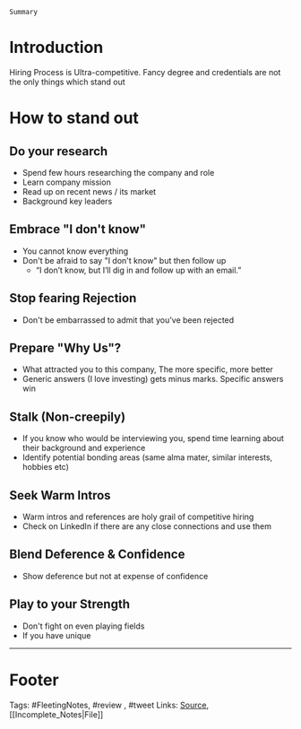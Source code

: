 `Summary`

# Introduction
Hiring Process is Ultra-competitive.  Fancy degree and credentials are not the only things which stand out

# How to stand out
## Do your research
- Spend few hours researching the company and role
- Learn company mission
- Read up on recent news / its market
- Background key leaders

## Embrace "I don't know"
- You cannot know everything
- Don't be afraid to say "I don't know" but then follow up
	- “I don’t know, but I’ll dig in and follow up with an email.”

## Stop fearing Rejection
- Don't be embarrassed to admit that you've been rejected

## Prepare "Why Us"?
- What attracted you to this company, The more specific, more better
- Generic answers (I love investing) gets minus marks. Specific answers win

## Stalk (Non-creepily)
- If you know who would be interviewing you, spend time learning about their background and experience
- Identify potential bonding areas (same alma mater, similar interests, hobbies etc)

## Seek Warm Intros
- Warm intros and references are holy grail of competitive hiring
- Check on LinkedIn if there are any close connections and use them

## Blend Deference & Confidence
- Show deference but not at expense of confidence

## Play to your Strength
- Don't fight on even playing fields
- If you have unique



---
# Footer

Tags: #FleetingNotes, #review , #tweet
Links: 
[Source](https://twitter.com/SahilBloom/status/1399375061111382022?s=20), [[Incomplete_Notes|File]]

<!--stackedit_data:
eyJoaXN0b3J5IjpbMTU1NTg2MzgzNSw5NzU0ODk1OTldfQ==
-->